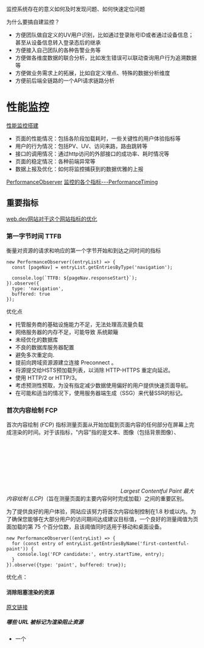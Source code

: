 监控系统存在的意义如何及时发现问题、如何快速定位问题

为什么要搞自建监控？

* 方便团队做自定义的UV用户识别，比如通过登录账号ID或者通过设备信息；甚至从设备信息转入登录态后的继承
* 方便接入自己团队的各种告警业务等
* 方便做各维度数据的联合分析，比如发生错误可以联动查询用户行为追溯数据等
* 方便做业务需求上的拓展，比如自定义埋点、特殊的数据分析维度
* 方便前后端全链路的一个API请求链路分析

# 性能监控
[性能监控搭建](https://juejin.cn/post/7097157902862909471#heading-24)
* 页面的性能情况：包括各阶段加载耗时，一些关键性的用户体验指标等
* 用户的行为情况：包括PV、UV、访问来路，路由跳转等
* 接口的调用情况：通过http访问的外部接口的成功率、耗时情况等
* 页面的稳定情况：各种前端异常等
* 数据上报及优化：如何将监控捕获到的数据优雅的上报

[PerformanceObserver](https://developer.mozilla.org/en-US/docs/Web/API/PerformanceObserver)
[监控的各个指标---PerformanceTiming](https://p9-juejin.byteimg.com/tos-cn-i-k3u1fbpfcp/9e2b5e8f9ac24e5f90eedd48074dbc0e~tplv-k3u1fbpfcp-zoom-in-crop-mark:4536:0:0:0.awebp?)

## 重要指标
[web.dev网站对于这个网站指标的优化](https://web.dev/fcp/)
### 第一字节时间 TTFB
衡量对资源的请求和响应的第一个字节开始和到达之间时间的指标
```
new PerformanceObserver((entryList) => {
  const [pageNav] = entryList.getEntriesByType('navigation');

  console.log(`TTFB: ${pageNav.responseStart}`);
}).observe({
  type: 'navigation',
  buffered: true
});
```
优化点

* 托管服务商的基础设施能力不足，无法处理高流量负载
* 网络服务器的内存不足，可能导致 系统颠簸
* 未经优化的数据库
* 不良的数据库服务器配置
* 避免多次重定向.
* 提前向跨域资源源建立连接 Preconnect 。
* 将源提交给HSTS预加载列表，以消除 HTTP-HTTPS 重定向延迟。
* 使用 HTTP/2 or HTTP/3。
* 考虑预测性预取，为没有指定减少数据使用偏好的用户提供快速页面导航。
* 在可能和适当的情况下，使用服务器端生成（SSG）来代替SSR的标记。

### 首次内容绘制 FCP

首次内容绘制 (FCP) 指标测量页面从开始加载到页面内容的任何部分在屏幕上完成渲染的时间。对于该指标，"内容"指的是文本、图像（包括背景图像）、<svg>元素或非白色的<canvas>元素。虽然部分内容已完成渲染，但并非所有内容都已经完成渲染。这是首次内容绘制 (FCP) 与*Largest Contentful Paint 最大内容绘制 (LCP)*（旨在测量页面的主要内容何时完成加载）之间的重要区别。

为了提供良好的用户体验，网站应该努力将首次内容绘制控制在1.8 秒或以内。为了确保您能够在大部分用户的访问期间达成建议目标值，一个良好的测量阈值为页面加载的第 75 个百分位数，且该阈值同时适用于移动和桌面设备。

```
new PerformanceObserver((entryList) => {
  for (const entry of entryList.getEntriesByName('first-contentful-paint')) {
    console.log('FCP candidate:', entry.startTime, entry);
  }
}).observe({type: 'paint', buffered: true});
```
优化点：

#### 消除阻塞渲染的资源
[原文链接](https://web.dev/render-blocking-resources/)
##### 哪些 URL 被标记为渲染阻止资源

* 一个<script>标签：

是在<head>文档中。
没有defer属性。
没有async属性。


* 一个<link rel="stylesheet">标签：

没有disabled属性。当此属性存在时，浏览器不会下载样式表。
没有media专门匹配用户设备的属性。media="all"被认为是渲染阻塞。

##### 如何识别关键资源

您可以通过仅发送您需要的代码和样式来减小页面大小。单击 URL 以在 Sources 面板中检查该文件。CSS 文件中的样式和 JavaScript 文件中的代码用两种颜色标记：

绿色（关键）：第一次绘制所需的样式；对页面核心功能至关重要的代码。
红色（非关键​​）：适用于不立即可见的内容的样式；代码未在页面的核心功能中使用。

##### 如何消除渲染阻塞脚本


* 将同步js脚本变成异步脚本并且放到body底部，否则html会停止渲染去执行js代码。
* 删除未使用的代码
  
确定关键代码后，将该代码从阻止呈现的 URL 移动到scriptHTML 页面中的内联标记。当页面加载时，它将拥有处理页面核心功能所需的东西。

如果阻止呈现的 URL 中有不重要的代码，您可以将其保留在 URL 中，然后使用async或defer属性标记 URL（另请参阅使用 [JavaScript 添加交互性](https://web.dev/critical-rendering-path-adding-interactivity-with-javascript/)）。


这展示了一个重要的属性：我们的脚本在它插入文档的确切位置执行。当 HTML 解析器遇到脚本标签时，它会暂停构建 DOM 的过程，并将控制权交给 JavaScript 引擎；JavaScript 引擎完成运行后，浏览器会从上次中断的地方重新开始并恢复 DOM 构建。

将 async 关键字添加到 script 标签告诉浏览器在等待脚本可用时不要阻止 DOM 构建，这可以显着提高性能。

应该删除根本不使用的代码（请参阅[删除未使用的代码](https://web.dev/remove-unused-code/)）。

Press `Control+Shift+J` (or `Command+Option+J` on Mac) to open DevTools.Click the Network tab. 1. Select the Disable cache checkbox. 1. Reload the page.DevTools 中的 Coverage（覆盖）选项卡还会告诉您应用程序中有多少 CSS 和 JS 代码未使用。[查看unusedCode](https://web-dev.imgix.net/image/admin/xlPdOMaeykJhYqGcaMJr.png?auto=format&w=1600)



##### 如何消除渲染阻塞样式表
[原文链接](https://web.dev/render-blocking-resources/)

* 延迟加载非关键 CSS
[原文链接](https://web.dev/defer-non-critical-css/)
在 HTML 页面 head 的 <style> 块中内联首次绘制所需的关键样式。然后使用 preload 链接异步加载其余样式。

<link rel="preload" href="styles.css" as="style" onload="this.onload=null;this.rel='stylesheet'">
<noscript><link rel="stylesheet" href="styles.css"></noscript>
这不是加载 CSS 的标准方式。以下是工作原理：

link rel="preload" as="style" 异步请求样式表。您可以在预加载关键资产指南中了解有关 preload 的更多信息。
link 的 onload 属性允许在加载 CSS 完成后对其进行处理。
在使用 onload 处理程序后将其“归零”有助于某些浏览器避免在切换 rel 属性时重新调用处理程序。
对 noscript 元素内的样式表的引用可作为不执行 JavaScript 的浏览器的后备。

* 将这些样式拆分为不同的文件，由媒体查询组织。然后为每个样式表链接添加一个媒体属性。加载页面时，浏览器仅阻止第一次绘制以检索与用户设备匹配的样式表

[拆分阻塞渲染的css](https://web.dev/critical-rendering-path-render-blocking-css/)

```
<link href="style.css" rel="stylesheet" />
<link href="print.css" rel="stylesheet" media="print" />
<link href="other.css" rel="stylesheet" media="(min-width: 40em)" />
```

#### 缩小 CSS
[原文链接](https://web.dev/unminified-css/)
语义化样式转成原子类样式

#### 移除未使用的 CSS
[原文链接](https://web.dev/unused-css-rules/)

#### 预连接到所需的来源
[原文链接](https://web.dev/uses-rel-preconnect/)

通过预连接提高页面加载速度。考虑添加 preconnect 或 dns-prefetch 资源提示来建立与重要第三方源的早期连接。

<link rel="preconnect"> 会通知浏览器，您的页面打算与另一个源建立连接，而且您希望该过程尽快开始。

#### 减少服务器响应时间 (TTFB)
[原文链接](https://web.dev/ttfb/) 参考上述优化

#### 避免多个页面重定向
[原文链接](https://web.dev/redirects/)

#### 预加载关键请求
[原文链接](https://web.dev/uses-rel-preload/)
```
<head>
  ...
  <link rel="preload" href="styles.css" as="style">
  <link rel="preload" href="ui.js" as="script">
  ...
</head>
```

#### 避免巨大的网络负载
[原文链接](https://web.dev/total-byte-weight/)
缩小和压缩网络有效负载。
图像使用 WebP 格式，而不是 JPEG 或 PNG。
将 JPEG 图像的压缩级别设为 85 。

#### 使用高效的缓存策略服务静态资产
[原文链接](https://web.dev/uses-long-cache-ttl/)
缓存/CDN缓存/service worker

#### 避免 DOM 过大
[原文链接](https://web.dev/dom-size/)

#### 最小化关键请求深度
[原文链接](https://web.dev/critical-request-chains/)
关键请求链是一系列对页面呈现很重要的依赖网络请求。链的长度越长，下载量越大，对页面加载性能的影响就越大。

#### 确保文本在网页字体加载期间保持可见
字体通常是需要一段时间才能加载的大文件。一些浏览器在字体加载之前隐藏文本，导致不可见文本 (FOIT) 闪烁。
如何避免显示不可见的文字:
避免在加载自定义字体时显示不可见文本的最简单方法是临时显示系统字体。通过包含font-display: swap在您的@font-face style
```
@font-face {
  font-family: 'Pacifico';
  font-style: normal;
  font-weight: 400;
  src: local('Pacifico Regular'), local('Pacifico-Regular'), url(https://fonts.gstatic.com/s/pacifico/v12/FwZY7-Qmy14u9lezJ-6H6MmBp0u-.woff2) format('woff2');
  font-display: swap;
}
```
font-display API指定字体的显示方式。swap告诉浏览器使用该字体的文本应该立即使用系统字体显示。自定义字体准备就绪后，它将替换系统字体。

用于<link rel="preload" as="font">更早地获取您的字体文件

#### 保持较低的请求数和较小的传输大小
[原文链接](https://web.dev/resource-summary/)

### 最大内容绘制 LCP
[原文内容](https://web.dev/lcp/)
最大内容绘制 (LCP) 是测量感知加载速度的一个以用户为中心的重要指标，因为该项指标会在页面的主要内容基本加载完成时，在页面加载时间轴中标记出相应的点，迅捷的 LCP 有助于让用户确信页面是有效的。

诸如load（加载）或DOMContentLoaded（DOM 内容加载完毕）这样的旧有指标并不是很好，因为这些指标不一定与用户在屏幕上看到的内容相对应。而像First Contentful Paint 首次内容绘制 (FCP)这类以用户为中心的较新性能指标只会捕获加载体验最开始的部分。如果某个页面显示的是一段启动画面或加载指示，那么这些时刻与用户的关联性并不大。我们以往推荐过一些性能指标，例如First Meaningful Paint 首次有效绘制 (FMP)。

哪些元素在考量范围内？

根据当前最大内容绘制 API中的规定，最大内容绘制考量的元素类型为：

* <img>元素
* 内嵌在<svg>元素内的<image>元素
* <video>元素（使用封面图像）
* 通过url()函数（而非使用CSS 渐变）加载的带有背景图像的元素
* 包含文本节点或其他行内级文本元素子元素的块级元素。

报告给最大内容绘制的元素大小通常是用户在可视区域内可见的大小。如果有元素延伸到可视区域之外，或者任何元素被剪裁或包含不可见的溢出，则这些部分不计入元素大小。

```
new PerformanceObserver((entryList) => {
  for (const entry of entryList.getEntries()) {
    console.log('LCP candidate:', entry.startTime, entry);
  }
}).observe({type: 'largest-contentful-paint', buffered: true});
```

### 首次输入延迟 FID
[原文内容](https://web.dev/fid/)

首次输入延迟 (FID) 是测量加载响应度的一个以用户为中心的重要指标，因为该项指标将用户尝试与无响应页面进行交互时的体验进行了量化，低 FID 有助于让用户确信页面是有效的。

一般来说，发生输入延迟（又称输入延时）是因为浏览器的主线程正忙着执行其他工作，所以（还）不能响应用户。可能导致这种情况发生的一种常见原因是浏览器正忙于解析和执行由您的应用程序加载的大型 JavaScript 文件。在此过程中，浏览器不能运行任何事件侦听器，因为正在加载的 JavaScript 可能会让浏览器去执行其他工作。

如果交互没有事件侦听器怎么办？

FID 测量接收到输入事件的时间点与主线程下一次空闲的时间点之间的差值。这就意味着**即使在尚未注册事件侦听器的情况下，**FID 也会得到测量。这是因为许多用户交互的执行并不需要事件侦听器，但一定需要主线程处于空闲期。例如，在对用户交互进行响应前，以下所有 HTML 元素都需要等待主线程上正在进行的任务完成运行：

* 文本字段、复选框和单选按钮 (<input> 、 <textarea>)
* 下拉选择列表（<select>）
* 链接 (<a>)

FID 是测量页面加载期间响应度的指标。因此，FID 只关注不连续操作对应的输入事件，如点击、轻触和按键。其他诸如滚动和缩放之类的交互属于连续操作不属于FID指标的计算范围。

如果用户始终没有与您的网站进行交互怎么办？ 

一些用户的首次交互会处于不利的时间段内（当主线程长时间处于繁忙时），而另一些用户的首次交互会处于有利的时间段内（当主线程完全空闲时）。这意味着有些用户将没有 FID 值，有些用户的 FID 值较低，而有些用户的 FID 值可能较高。

FID 只测量事件处理过程中的"延迟"。FID 既不测量事件处理本身所花费的时间，也不测量浏览器在运行事件处理程序后更新用户界面所花费的时间。

开发者可以将事件处理程序逻辑封装在一个异步回调中（通过setTimeout()或requestAnimationFrame()），从而将逻辑与事件关联的任务分离。最终的结果虽然能够提升指标分数，但会使用户感知到的响应速度变慢。

```
new PerformanceObserver((entryList) => {
  for (const entry of entryList.getEntries()) {
    const delay = entry.processingStart - entry.startTime;
    console.log('FID candidate:', delay, entry);
  }
}).observe({type: 'first-input', buffered: true});
```

指标和 API 之间的差异

* API 会为在后台选项卡中加载的页面分发first-input条目，但在计算 FID 时应忽略这些页面。
* 如果页面在首次输入发生前转移到后台，API 也会分发first-input条目，但在计算 FID 时仍应忽略这些页面（只有当页面始终处于前台时才考虑输入）。
* 当页面通过往返缓存恢复时，API 不会报告first-input条目，但在这些情况下应该测量 FID，因为这对用户来说是多次不同的页面访问体验。
* API 不会报告 iframe 中的输入，但要想正确测量 FID，您应该考虑这些输入。子框架可以使用 API 将这些输入的first-input条目报告给父框架来进行聚合。

[优化FID](https://web.dev/optimize-fid/)

* 减少第三方代码的影响
* 减少 JavaScript 执行时间
    * 分割长任务
    * 优化您的页面，做好交互准备
    * 使用 Web Worker
    * 减少 JavaScript 执行时间
* 最小化主线程工作
* 保持较低的请求数和较小的传输大小
  
### 可交互时间 TTI
[原文内容](https://web.dev/tti/)
TTI 指标测量页面从开始加载到主要子资源完成渲染，并能够快速、可靠地响应用户输入所需的时间。

先进行First Contentful Paint 首次内容绘制 (FCP)。
沿时间轴正向搜索时长至少为 5 秒的安静窗口，其中，安静窗口的定义为：没有长任务且不超过两个正在处理的网络 GET 请求。
沿时间轴反向搜索安静窗口之前的最后一个长任务，如果没有找到长任务，则在 FCP 步骤停止执行。
TTI 是安静窗口之前最后一个长任务的结束时间（如果没有找到长任务，则与 FCP 值相同）。

* 缩小 JavaScript
* 预连接到所需的来源
* 预加载关键请求
* 减少第三方代码的影响
* 最小化关键请求深度
* 减少 JavaScript 执行时间
* 最小化主线程工作
* 保持较低的请求数和较小的传输大小


### 总阻塞时间 TBT
总阻塞时间 (TBT) 指标测量First Contentful Paint 首次内容绘制 (FCP)与Time to Interactive 可交互时间 (TTI)之间的总时间，这期间，主线程被阻塞的时间过长，无法作出输入响应。

优化点：

减少第三方代码的影响
减少 JavaScript 执行时间
最小化主线程工作
保持较低的请求数和较小的传输大小

### 累积布局偏移 CLS
[原文链接](https://web.dev/cls/)

```
let clsValue = 0;
let clsEntries = [];

let sessionValue = 0;
let sessionEntries = [];

new PerformanceObserver((entryList) => {
  for (const entry of entryList.getEntries()) {
    // 只将不带有最近用户输入标志的布局偏移计算在内。
    if (!entry.hadRecentInput) {
      const firstSessionEntry = sessionEntries[0];
      const lastSessionEntry = sessionEntries[sessionEntries.length - 1];

      // 如果条目与上一条目的相隔时间小于 1 秒且
      // 与会话中第一个条目的相隔时间小于 5 秒，那么将条目
      // 包含在当前会话中。否则，开始一个新会话。
      if (sessionValue &&
          entry.startTime - lastSessionEntry.startTime < 1000 &&
          entry.startTime - firstSessionEntry.startTime < 5000) {
        sessionValue += entry.value;
        sessionEntries.push(entry);
      } else {
        sessionValue = entry.value;
        sessionEntries = [entry];
      }

      // 如果当前会话值大于当前 CLS 值，
      // 那么更新 CLS 及其相关条目。
      if (sessionValue > clsValue) {
        clsValue = sessionValue;
        clsEntries = sessionEntries;

        // 将更新值（及其条目）记录在控制台中。
        console.log('CLS:', clsValue, clsEntries)
      }
    }
  }
}).observe({type: 'layout-shift', buffered: true});
```
### 与下一次绘画的交互 INP 
[原文链接](https://web.dev/inp/)

# 行为监控

[原文链接](https://juejin.cn/post/7098656658649251877)

* PV、UV量，日同比、周同比等。能清晰的明白流量变化。
* 用户热点页面、高访问量TOP10
* 设备、浏览器语言、浏览器、活跃时间段等的用户特征
* 用户的行为追踪：某个用户，进入了网站后的一系列操作或者跳转行为；
* 用户自定义埋点上报用户行为：想做一些自定义事件的监听，比如播放某个视频的行为动作。
* 多语种站点，每个语种的用户量

需要追踪的事件包括以下：

* 路由跳转行为
* 点击行为
* ajax 请求行为
* 用户自定义事件

* 用户的基本信息
* 用户行为记录栈
* 路由跳转
* PV、UV
* 点击事件
* 用户自定义埋点
* HTTP 请求捕获
* XMLHttpRequest 的劫持
* Fetch 的劫持
* 简单初始化封装
* 页面停留时间
* 访客来路
* 用户来路地址
* 用户来路方式
* 代码封装

# 错误监控

[原文链接](https://juejin.cn/post/7100841779854835719/)

众所周知，无论进行发布前的单元测试、集成测试、人工测试进行再多轮，都会难免漏掉一些边缘的测试场景，甚至还有一些奇奇怪怪的玄学故障出现；而出现报错后，轻则某些数据页面无法访问，重则导致客户数据出错；
这时，一个完善的错误监控体系就派上很大的用场，它可以帮助我们做以下的事情：

* 应用报错时，及时知晓线上应用出现了错误，及时安排修复止损；
* 应用报错后，根据上报的用户行为追踪记录数据，迅速进行bug复现；
* 应用报错后，通过上报的错误行列以及错误信息，找到报错源码并快速修正；
* 数据采集后，进行分析提供宏观的 错误数、错误率、影响用户数等关键指标；

## 错误监控的要点

### 生成错误 uid
首先，什么叫为每个错误生成 uid，这里生成的 uid 有什么用呢？答案其实很简单：

一次用户访问（页签未关闭），上报过一次错误后，后续产生重复错误不再上报,多个用户产生的同一个错误，在服务端可以归类，分析影响用户数、错误数等指标,需要注意的是，对于同一个原因产生的同一个错误，生成的 uid 是相同的。

```
// 对每一个错误详情，生成一串编码
export const getErrorUid = (input: string) => {
  return window.btoa(unescape(encodeURIComponent(input)));
};
```
### 错误堆栈
Error对象 里的 Stack错误堆栈，里面包含了很多信息：包括调用链、文件名、调用地址行列信息。

```
// 正则表达式，用以解析堆栈split后得到的字符串
const FULL_MATCH =
  /^\s*at (?:(.*?) ?\()?((?:file|https?|blob|chrome-extension|address|native|eval|webpack|<anonymous>|[-a-z]+:|.*bundle|\/).*?)(?::(\d+))?(?::(\d+))?\)?\s*$/i;

// 限制只追溯10个
const STACKTRACE_LIMIT = 10;

// 解析每一行
export function parseStackLine(line: string) {
  const lineMatch = line.match(FULL_MATCH);
  if (!lineMatch) return {};
  const filename = lineMatch[2];
  const functionName = lineMatch[1] || '';
  const lineno = parseInt(lineMatch[3], 10) || undefined;
  const colno = parseInt(lineMatch[4], 10) || undefined;
  return {
    filename,
    functionName,
    lineno,
    colno,
  };
}

// 解析错误堆栈
export function parseStackFrames(error: Error) {
  const { stack } = error;
  // 无 stack 时直接返回
  if (!stack) return [];
  const frames = [];
  for (const line of stack.split('\n').slice(1)) {
    const frame = parseStackLine(line);
    if (frame) {
      frames.push(frame);
    }
  }
  return frames.slice(0, STACKTRACE_LIMIT);
}
```

## 捕获js运行异常

### 方法一

我们可以使用 window.onerror 来捕获全局的 JS运行异常,window.onerror 是一个全局变量，默认值为null。当有js运行时错误触发时，window会触发error事件，并执行 window.onerror(),借助这个特性，我们对 window.onerror 进行重写就可以捕获到代码中的异常；

```
window.onerror = (msg, url, row, col, error) => {
  const exception = {
    // 上报错误归类
    mechanism: {
      type: 'js'
    },
    // 错误信息
    value: msg,
    // 错误类型
    type: error.name || 'UnKnowun',
    // 解析后的错误堆栈
    stackTrace: {
      frames: parseStackFrames(error),
    },
    meta: {
      url, // 文件地址
      row, // 行号
      col, // 列号
    }
  };
  // 获取了报错详情，就可以走上报方法上报错误信息
  console.log('JS运行error', exception);
  return true; // 返回 true,阻止了默认事件执行,也就是原本将要在控制台打印的错误信息
};
```
### 方法二

我们还可以使用 window.addEventListener('error') 来捕获 JS运行异常；它会比 window.onerror 先触发。

```
// 初始化 JS异常 的数据获取和上报
initJsError = (): void => {
  const handler = (event: ErrorEvent) => {
    // 阻止向上抛出控制台报错
    event.preventDefault();
    // 如果不是 JS异常 就结束
    if (getErrorKey(event) !== mechanismType.JS) return;
    const exception = {
      // 上报错误归类
      mechanism: {
        type: mechanismType.JS,
      },
      // 错误信息
      value: event.message,
      // 错误类型
      type: (event.error && event.error.name) || 'UnKnowun',
      // 解析后的错误堆栈
      stackTrace: {
        frames: parseStackFrames(event.error),
      },
      // 用户行为追踪 breadcrumbs 在 errorSendHandler 中统一封装
      // 页面基本信息 pageInformation 也在 errorSendHandler 中统一封装
      // 错误的标识码
      errorUid: getErrorUid(`${mechanismType.JS}-${event.message}-${event.filename}`),
      // 附带信息
      meta: {
        // file 错误所处的文件地址
        file: event.filename,
        // col 错误列号
        col: event.colno,
        // row 错误行号
        row: event.lineno,
      },
    } as ExceptionMetrics;
    // 一般错误异常立刻上报，不用缓存在本地
    this.errorSendHandler(exception);
  };
  window.addEventListener('error', (event) => handler(event), true);
};
```

### 两者的区别和选用

它们两者均可以捕获到 JS运行异常，但是 addEventListener('error')除了可以监听 **JS运行异常** 之外，还可以同时捕获到 **静态资源加载异常**

onerror 可以接受多个参数。而 addEventListener('error') 只有一个保存所有错误信息的参数

建议使用第二种 addEventListener('error') 的方式；原因很简单：不像方法一可以被 window.onerror 重新覆盖；而且可以同时处理静态资源错误

## JS运行时的错误类型
类型             含义            说明
SyntaxError    语法错误         语法错误 
ReferenceError 引用错误         常见于引用了一个不存在的变量： let a = undefinedVariable
RangeError     有效范围错误      数值变量或参数超出了其有效范围。 
                               常见于 1.创建一个负长度数组 
                               2.Number对象的方法参数超出范围：let b = new Array(-1)

TypeError      类型错误         常见于变量或参数不属于有效类型 
                               let foo = 3;foo();
URIError       URL处理函数错误   使用全局URL处理函数错误，比如 decodeURIComponent('%');

这里有一个点需要特别注意，我们主观感觉上的 SyntaxError 语法错误，除了用 eval() 执行的脚本以外，一般是不可以被捕获到的，比如我们编写一个正常的语法错误：

```
const d d = 1;
// 控制台报错 :Uncaught SyntaxError: Missing initializer in const declaration
// 但是上述的捕获方法无法正常捕获错误；

```
这明显上是一个语法上的错误，但是我们上述的 两个错误捕获方法，都没办法捕获到错误；
只有在代码中通过 eval() 执行的代码脚本才可以正常捕获到错误信息；
```
eval('ddd fff');
// 控制台报错 VM149:1 Uncaught SyntaxError: Unexpected identifier
// 上文的错误捕获方法可以正常捕获到错误；
```
那么，WHY？

其实原因很简单， const d d = 1; 这种语法错误，在编译解析阶段就已经报错了，而拥有语法错误的脚本不会放入任务队列进行执行，自然也就不会有错误冒泡到我们的捕获代码；而我们使用 eval()；在编译解析阶段一切正常，直到执行的时候才进行报错，自然我们就可以捕获到这段错误；

当然，现在代码检查这么好用，早在编写代码时这种语法错误就被避免掉了，一般我们碰不上语法错误的~

## 静态资源加载异常

有的时候，我们界面上的 img图片、CDN资源 突然失效了、打不开了，就比如以下面这个为例子，我们往html中放进一个img，把它的路径设为请求不到的地址：
```
<img src="http://localhost:8888/nottrue.jpg">
// 会报错 GET http://localhost:8888/nottrue.jpg net::ERR_CONNECTION_REFUSED
```
那我们怎么去捕获到这种请求不到资源的、或者说静态资源失效的报错呢？很简单，只需要祭出 window.addEventListener('error') 就可以了。

```
// 静态资源错误的 ErrorTarget
export interface ResourceErrorTarget {
  src?: string;
  tagName?: string;
  outerHTML?: string;
}

// 初始化 静态资源异常 的数据获取和上报
initResourceError = (): void => {
  const handler = (event: Event) => {
    event.preventDefault(); // 阻止向上抛出控制台报错
    // 如果不是跨域脚本异常,就结束
    if (getErrorKey(event) !== mechanismType.RS) return;
    const target = event.target as ResourceErrorTarget;
    const exception = {
      // 上报错误归类
      mechanism: {
        type: mechanismType.RS,
      },
      // 错误信息
      value: '',
      // 错误类型
      type: 'ResourceError',
      // 用户行为追踪 breadcrumbs 在 errorSendHandler 中统一封装
      // 页面基本信息 pageInformation 也在 errorSendHandler 中统一封装
      // 错误的标识码
      errorUid: getErrorUid(`${mechanismType.RS}-${target.src}-${target.tagName}`),
      // 附带信息
      meta: {
        url: target.src,
        html: target.outerHTML,
        type: target.tagName,
      },
    } as ExceptionMetrics;
    // 一般错误异常立刻上报，不用缓存在本地
    this.errorSendHandler(exception);
  };
  window.addEventListener('error', (event) => handler(event), true);
};
```
使用 addEventListener 捕获资源错误时，一定要将 第三个选项设为 true，因为资源错误没有冒泡，所以只能在捕获阶段捕获。同理，由于 window.onerror 是通过在冒泡阶段捕获错误，所以无法捕获资源错误。

## Promise异常
当抛出 Promise异常 时，会触发 unhandledrejection 事件，所以我们只需要去监听它就可以进行 Promise 异常 的捕获了，不过值得注意的一点是：相比与上面所述的直接获取报错的行号、列号等信息，Promise异常 我们只能捕获到一个 报错原因 而已。

```
// 初始化 Promise异常 的数据获取和上报
initPromiseError = (): void => {
  const handler = (event: PromiseRejectionEvent) => {
    event.preventDefault(); // 阻止向上抛出控制台报错
    const value = event.reason.message || event.reason;
    const type = event.reason.name || 'UnKnowun';
    const exception = {
      // 上报错误归类
      mechanism: {
        type: mechanismType.UJ,
      },
      // 错误信息
      value,
      // 错误类型
      type,
      // 解析后的错误堆栈
      stackTrace: {
        frames: parseStackFrames(event.reason),
      },
      // 用户行为追踪 breadcrumbs 在 errorSendHandler 中统一封装
      // 页面基本信息 pageInformation 也在 errorSendHandler 中统一封装
      // 错误的标识码
      errorUid: getErrorUid(`${mechanismType.UJ}-${value}-${type}`),
      // 附带信息
      meta: {},
    } as ExceptionMetrics;
    // 一般错误异常立刻上报，不用缓存在本地
    this.errorSendHandler(exception);
  };

  window.addEventListener('unhandledrejection', (event) => handler(event), true);
};
```
## HTTP请求异常
所谓 Http请求异常 也就是异步请求 HTTP 接口时的异常罢了，比如我调用了一个登录接口，但是我的传参不对，登录接口给我返回了 500 错误码，其实这个时候就已经产生了异常了, 拦截请求错误

xhr拦截和fetch拦截都在发出请求获取response结果的时候，拿到结果上报

## 跨域脚本错误
```
比如说我们新建一个texterror.js 文件到 项目B 的 public 目录下以供外部访问;

// 新建的 texterror.js 文件

const a = new Array(-1);

可以看到，我们在 texterror.js 文件中写了一行会报错的代码，认真看过上文的同学应该知道，它会被捕获在 JS运行异常中，且错误类型为 RangeError ；而我们从 项目A 中引入它；

// 项目B的地址，和项目A端口不同；
<script async src="http://xxxxxx:8081/texterror.js"> </script>

但是我们发现，这里的 msg 信息是 Script error，也没有获取到行号、列号、文件名等的信息，这是怎么回事呢？

其实这是浏览器的一个安全机制：当跨域加载的脚本中发生语法错误时，浏览器出于安全考虑，不会报告错误的细节，而只报告简单的 Script error。浏览器只允许同域下的脚本捕获具体错误信息，而其他脚本只知道发生了一个错误，但无法获知错误的具体内容（控制台仍然可以看到，JS脚本无法捕获），我们上文通过项目A去加载项目B的文件，自然产生了跨域；

```
其实对于三方脚本的错误，我们是否捕获都可以，不过我们需要一点处理，如果不需要捕获的话，就不进行上报，如果需要捕获的话，只上报类型；我们甚至可以只关心自己的远端JS问题，去根据公司域名进行过滤 filename。
我们对上文的 window.addEventListener('error') 再加上对跨域资源的判断，以和正常的代码中错误区分开；

```
// 判断是 JS异常、静态资源异常、还是跨域异常
export const getErrorKey = (event: ErrorEvent | Event) => {
  const isJsError = event instanceof ErrorEvent;
  if (!isJsError) return mechanismType.RS;
  return event.message === 'Script error.' ? mechanismType.CS : mechanismType.JS;
};

// 初始化 跨域异常 的数据获取和上报
initCorsError = (): void => {
  const handler = (event: ErrorEvent) => {
    // 阻止向上抛出控制台报错
    event.preventDefault();
    // 如果不是跨域脚本异常,就结束
    if (getErrorKey(event) !== mechanismType.CS) return;
    const exception = {
      // 上报错误归类
      mechanism: {
        type: mechanismType.CS,
      },
      // 错误信息
      value: event.message,
      // 错误类型
      type: 'CorsError',
      // 错误的标识码
      errorUid: getErrorUid(`${mechanismType.JS}-${event.message}`),
      // 附带信息
      meta: {},
    } as ExceptionMetrics;
    // 自行上报异常，也可以跨域脚本的异常都不上报;
    this.errorSendHandler(exception);
  };
  window.addEventListener('error', (event) => handler(event), true);
};
```
看到了这里，可能还有的同学想了解：那么这种跨域的脚本错误我们就没有办法进行获取错误详情吗？答案还是有的：
我们只需要 开启跨域资源共享CORS（Cross Origin Resource Sharing），就可以捕获错误了~我们需要分两步来进行实现：

添加crossorigin="anonymous"属性。
```
<script src="http://xxxxxxxx/texterror.js" crossorigin="anonymous"></script>

添加跨域HTTP响应头。

Access-Control-Allow-Origin: *

这两步完成后，允许了跨域，我们就可以在错误捕获脚本中获取到具体的错误信息拉！
```
## Vue2、Vue3 错误捕获

Vue2 如果在组件渲染时出现运行错误，错误将会被传递至全局 Vue.config.errorHandler 配置函数。
Vue3 同 Vue2，如果在组件渲染时出现运行错误，错误将会被传递至全局的 app.config.errorHandler 配置函数。

我们可以利用这两个钩子函数来进行错误捕获，由于是依赖于 Vue配置函数 的错误捕获，所以我们在初始化时，需要用户将 Vue实例 传进来。

## React 错误捕获
React 一样也有官方提供的错误捕获，和 Vue 不同的是，我们需要自己定义一个高阶组件暴露给项目使用
```
import * as React from 'react';
class ErrorBoundary extends React.Component {
  constructor(props) {
    super(props);
  }
  // ...
  componentDidCatch(error, info) {
    // "组件堆栈" 例子:
    //   in ComponentThatThrows (created by App)
    //   in ErrorBoundary (created by App)
    //   in div (created by App)
    //   in App
  }
  // ...
}
```
项目使用方只需要这样既可：
```
import React from "react";

<ErrorBoundary>
  <Example />
</ErrorBoundary>;

```

# 前端监控平台/监控SDK的架构设计和难点亮点？
[原文链接](https://juejin.cn/post/7108660942686126093)

[架构图](https://p9-juejin.byteimg.com/tos-cn-i-k3u1fbpfcp/789a3cbec5fe4c91a95ca9644d369cf2~tplv-k3u1fbpfcp-zoom-in-crop-mark:4536:0:0:0.awebp?)

我们在应用层SDK上报的数据，在接入层经过 削峰限流 、 数据清洗 和 数据加工 后，将原始日志存储于 ES 中，再经过数据聚合 后，将 issue（聚合的数据） 持久化存储 于 MySQL ，最后提供 RESTful API 提供给监控平台调用。

* 削峰限流是为了避免 激增的大数据量、恶意用户访问等高并发数据导致的服务崩溃；
* 数据加工是为了将 IP、运营商、归属地等各种二次加工数据，封装进上报数据里；
* 数据清洗是为了经由白名单、黑名单过滤等的业务需要，还有避免已关闭的应用数据继续入库；
* 数据聚合是为了将相同信息的数据进行抽象聚合成 issue，以便查询和追踪；

为支持多平台、可拓展、可插拔的特点，整体SDK的架构设计是 内核+插件 的插件式设计；每个 SDK 首先继承于平台无关的 Core 层代码。然后在自身SDK中，初始化内核实例和插件。

# 前端监控项目除了正常的数据采集、数据报表分析以外；会碰上哪些难点可以去突破，或者说可以做出哪些亮点的内容
[原文链接](https://juejin.cn/post/7108660942686126093)
## SDK 如何设计成多平台支持
将每个平台单独放一个仓库，单独维护 ；但是这种办法的问题也很严重：人力资源浪费严重；会导致一些重复的代码很多；维护非常困难；而较好一点的解决方案：我们可以通过插件化对代码进行组织：见下图

我们用 Core 来管理 SDK 内与平台无关的一些代码，比如一些公共方法(生成mid方法、格式化)；
然后每个平台单独一个 SDK；去继承 core 的类；SDK 内自己管理SDK特有的核心方法逻辑，比如上报、参数初始化；
最后就是 Plugins 插件，每个SDK都是由 内核+插件 组成的，我们将所有的插件功能，比如性能监控、错误监控都抽离成插件；

这样子进行 SDK 的设计有很多好处：

每个平台分开打包，每个包的体积会大大缩小；
代码的逻辑更加清晰自恰
最后打包上线时，我们通过修改 build 的脚本，对 packages 文件夹下的每个平台都单独打一个包，并且分开上传到 npm 平台；

## SDK 如何方便的进行业务拓展和定制？

内核里是SDK内的公共逻辑或者基础逻辑。比如数据格式化和数据上报是底下插件都要用到的公共逻辑。而配置初始化是SDK运行的一个基础逻辑；
插件里是SDK的上层拓展业务，比如说监听js错误、监听promise错误，每一个小功能都是一个插件。内核和插件一起组成了 SDK实例 Instance，最后暴露给客户端使用。

我们需要拓展业务，只需要在内核的基础上，不断的往上叠加 Monitor 插件的数量就可以了。

至于说定制化，插件里的功能，都是使用与否不影响整个SDK运行的，所以我们可以自由的让用户对插件里的功能进行定制化，决定哪个监控功能启用、哪个监控功能不启用等等

## SDK 在拓展新业务的时候，如何保证原有业务的正确性

在上述的 内核+插件 设计下，我们开发新业务对原功能的影响基本上可以忽略不计，但是难免有意外，所以在 SDK 项目的层面上，需要有 单元测试 的来保证业务的稳定性。
我们可以引入单元测试，并对 每一个插件，每一个内核方法，都单独编写测试用例，在覆盖率达标的情况下，只要每次代码上传都测试通过，就可以保证原有业务的一个稳定性。

## SDK 如何实现异常隔离以及上报

我们引入监控系统的原因之一就是为了避免页面产生错误，而如果因为监控SDK报错，导致整个应用主业务流程被中断。
最简单粗暴的方法就是把整个 SDK 都用 try catch 包裹起来，那么这样子即使出现了错误，也会被拦截在我们的 catch 里面。

但是我们回过头来想一想，这样简单粗暴的包裹，会带来哪些问题：

* 我们只能获取到一个报错的信息，但是我们无法得知报错的位置、插件；
* 我们没有将其上报，我们无法感知到 SDK 产生了错误
* 我们没法获取 SDK 出错的一个环境数据

那么，我们就需要一个相对优雅的一个异常隔离+上报机制，回想我们上文的架构：内核+插件的形式；我们对每一个插件模块，都单独的用trycatch包裹起来，然后当抛出错误的时候，进行数据的封装、上报；
这样子，就完成了一个异常隔离机制：

* 它实现了：当SDK产生异常时不会影响主业务的流程；
* 当SDK产生异常时进行数据的封装、上报；
* 出现异常后，中止 SDK 的运行，并移除所有的监听；

## SDK 如何实现服务端时间的校对？

进行服务端时间的校对是什么意思。我们首先要明白，我们通过 JS 调用 new Date() 获取的时间，是我们的机器时间；也就是说：这个时间是一个随时都有可能不准确的时间。那么既然时间是不准确的，假如有一个对时间精准度要求比较敏感的功能：比如说 API全链路监控；最后整体绘制出来的全链路图直接客户端的访问时间点变成了未来的时间点，直接时间穿梭那可不行。

我们先要了解的是，http响应头 上有一个字段 Date。它的值是服务端发送资源时的服务器时间，我们可以在初始化SDK的时候，发送一个简单的请求给上报服务器，获取返回的 Date 值后计算 Diff差值 存在本地。

这样子就可以提供一个 公共API，来提供一个时间校对的服务，让本地的时间 比较趋近于 服务端的真实时间；（只是比较趋近的原因是：还会有一个单程传输耗时的误差）
```
let diff = 0;
export const diffTime = (date: string) => {
  const serverDate = new Date(date);
  const inDiff = Date.now() - serverDate.getTime();
  if (diff === 0 || diff > inDiff) {
    diff = inDiff;
  }
};

export const getTime = () => {
  return new Date(Date.now() - diff);
};
```
当然，这里还可以做的更精确一点，我们可以让后端服务在返回的时候，带上 API 请求在后端服务执行完毕所消耗的时间 server-timing，放在响应头里；我们取到数据后，将 ttfb 耗时 减去返回的 server-timing 再除以 2；就是单程传输的耗时；那这样我们上文的计算中差的 单程传输耗时的误差 就可以补上了。

## SDK 如何实现会话级别的错误上报去重？

首先，我们需要理清一个概念，我们可以认为：

在用户的一次会话中，如果产生了同一个错误，那么将这同一个错误上报多次是没有意义的。
在用户的不同会话中，如果产生了同一个错误，那么将不同会话中产生的错误进行上报是有意义的。

错误mid 的操作，这是一个唯一id，但是它的唯一规则是针对于不同错误的唯一。

所以说我们传入的参数，是 错误信息、错误行号、错误列号、错误文件等可能的关键信息的一个集合，这样保证了产生在同一个地方的错误，生成的 错误mid 都是相等的；这样子，我们才能在错误上报的入口函数里，做上报去重。

## SDK 如何生成错误唯一 ID

上面我们有提到一个 错误ID，它的作用分两种：

在客户端用以实现会话级别的上报去重。
在服务端用以实现相同错误的数据聚合。

但在实际应用中，我们如果仅仅根据 错误信息、错误行号、错误列号、错误文件 来进行判断，可能还不够准确，所以，我们需要将堆栈信息纳入聚合算法中。我们根据错误堆栈，解析出了 错误文件名、错误函数名、错误行号、错误列号等信息。

我们再利用上述的所有信息，最终生成一个 hash值，这个值就是能够完全的描述这个错误的唯一性的 ID。

## SDK 采用什么样的上报策略

SDK的数据上报可不是随随便便就上报上去了，里面有涉及到数据上报的方式取舍以及上报时机的选择等等，还有一些可以让数据上报更加优雅的优化点。日志上报行为不应该影响业务逻辑，不应该占用业务计算资源。

[Beacon API](https://developer.mozilla.org/zh-CN/docs/Web/API/Beacon_API)

* 它可以将数据以 POST 方法将少量数据发送到服务端
* 它保证页面卸载之前启动信标请求
* 并允许运行完成且不会阻塞请求或阻塞处理用户交互事件的任务。

然后 Ajax 请求方式就不用我多说了，大家应该平常用的最多的异步请求就是 Ajax。

最后来说一下 Image 上报方式：我们可以以向服务端请求图片资源的形式，像服务端传输少量数据，这种方式不会造成跨域。


## 上报方式

看了上面的三种上报方式，我们最终采用 sendBeacon + xmlHttpRequest 降级上报的方式，当浏览器不支持 sendBeacon 或者 传输的数据量超过了 sendBeacon 的限制，我们就降级采用 xmlHttpRequest 进行上报数据；
优先选用 Beacon API 的理由上文已经有提到：它可以保证页面卸载之前启动信标请求，是一种数据可靠，传输异步并且不会影响下一页面的加载 的传输方式。

而降级使用 XMLHttpRequest 的原因是， Beacon API 现在并不是所有的浏览器都完全支持，我们需要一个保险方案兜底，并且 sendbeacon 不能传输大数据量的信息，这个时候还是得回到 Ajax 来。

看到了这里，有的同学可能会问：为什么不用 Image 呀？那跨域怎么办呀？原因也很简单：

Image 是以GET方式请求图片资源的方式，将上报数据附在 URL 上携带到服务端，而URL地址的长度是有一定限制的。规范对 URL 长度并没有要求，但是浏览器、服务器、代理服务器都对 URL 长度有要求。有的浏览器要求URL中path部分不超过 2048，这就导致有些请求会发送不完全。
至于跨域问题，作为接受数据上报的服务端，允许跨域是理所应当的

上报时机这里，一般来说：

* PV、错误、用户自定义行为 都是触发后立即就进行上报；
* 性能数据 需要等待页面加载完成、数据采集完毕后进行上报；
* API请求数据 会进行本地暂存，在数据量达到10条(自拟)时触发一次上报，并且在页面可见性变化、以及页面关闭之前进行上报；
* 如果你还要上报 点击行为 等其余的数据，跟 API请求数据 一样的上报时机；

## 上报优化
或许，我们想把我们的数据上报做的再优雅一点，那么我们还有什么可以优化的点呢？还是有的：

启用 HTTP2，在 HTTP1 中，每次日志上报请求头都携带了大量的重复数据导致性能浪费。HTTP2头部压缩 采用Huffman Code压缩请求头，能有效减少请求头的大小；
服务端可以返回 204 状态码，省去响应体；
使用 requestIdleCallback ，这是一个较新的 API，它可以插入一个函数，这个函数将在浏览器空闲时期被调用。这使开发者能够在主事件循环上执行后台和低优先级工作，而不会影响延迟关键事件，如果不支持的话，就使用 settimeout；

## 平台数据如何进行 削峰限流

### 简单方案-随机丢弃策略进行限流

前端做削峰限流最简单的方法是什么？没错，就是 Math.random() ，我们让用户传入一个采样率，
if(Math.random()<0.5) return;

非常简单的就实现了！但是这个方案不是一个很优雅的解决办法，为什么呢？

大流量项目限制了 50% 的流量，它的流量仍然多；
小流量项目限制了 50% 的流量，那就没有流量了；

### 优化方案-流量整型

计数器算法：计数器算法就是单位时间内入库数量固定，后面的数据全部丢弃；缺点是无法应对恶意用户；

漏桶算法：漏桶算法就是系统以固有的速率处理请求，当请求太多超过了桶的容量时，请求就会被丢弃；缺点是漏桶算法对于骤增的流量来说缺乏效率；

令牌桶算法：令牌桶算法就是系统会以恒定的速度往固定容量的桶里放入令牌，当请求需要被处理时就会从桶里取一个令牌，当没有令牌可取的时候就会据拒绝服务；

计数器能够削峰，限制最大并发数以保证服务高可用
令牌桶实现流量均匀入库，保证下游服务健康
最终选择了 计数器 + 令牌桶 的方案

首先从外部来的流量是我们无法预估的，假设如上图我们有三个 服务器Pod ，如果总流量来的非常大，那么这时我们通过计数器算法，给它设置一个很大的最大值；这个最大值只防小人不防君子，可能 99% 的项目都不会触发。

这样经过总流量的计数器削峰后，再到中心化的令牌桶限流：通过 redis 来实现，我们先做一个定时器每分钟都去令牌桶里写令牌，然后单机的流量每个进来后，都去 redis 里取令牌，有令牌就处理入库；没有令牌就把流量抛弃。

这样子我们就实现了一个 单机的削峰 + 中心化的限流，两者一结合，就是解决了小流量应用限流后没流量的问题，以及控制了入库的数量均匀且稳定。

## 平台数据为什么需要 数据加工

为什么需要数据加工，以及数据加工需要做什么处理？

当我们的数据上报之后，因为 IP地址 是在服务端获取的嘛，所以服务端就需要有一个服务，去统一给请求数据中家加上 IP地址 以及 IP地址 解析后的归属地、运营商等信息。

根据业务需要，还可以加上服务端服务的版本号 等其余信息，方便后续做追踪；

## 平台数据为什么需要 数据清洗、聚合

数据清洗是为了白名单、黑名单过滤等的业务需要，还有避免已关闭的应用数据继续入库；
数据聚合是为了将相同信息的数据进行抽象聚合成 issue，以便查询和追踪；

这样子假设后续我们需要在数据库查询：某一条错误，产生了几次，影响了几个人，错误率是多少，这样子可以不用再去 ES 中捞日志，而是在 MySQL 中直接查询即可；
并且，我们还可以将抽象聚合出来的 issue ，关联于公司的 缺陷平台（类bug管理平台） ，实现 issue追踪 、 直接自动贴bug到负责人头上 等业务功能；




